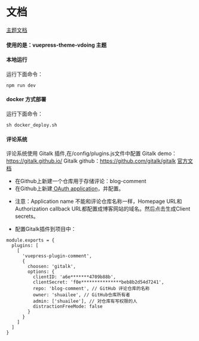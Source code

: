 # 文档
[主题文档](https://doc.klein.com/pages/a2f161/#%E7%89%B9%E6%80%A7)

#### 使用的是：vuepress-theme-vdoing 主题
#### 本地运行 
运行下面命令：
```
npm run dev
```
#### docker 方式部署 
运行下面命令：
```
sh docker_deploy.sh
```
#### 评论系统
评论系统使用 Gitalk 插件,在/config/plugins.js文件中配置
Gitalk demo：https://gitalk.github.io/
Gitalk github：https://github.com/gitalk/gitalk
[官方文档](https://github.com/gitalk/gitalk/blob/master/readme-cn.md)

* 在Github上新建一个仓库用于存储评论：blog-comment
* 在Github上新建[ OAuth application](https://github.com/settings/applications/new)，并配置。
+ 注意：Application name 不能和评论仓库名称一样，Homepage URL和Authorization callback URL都配置成博客网站的域名。然后点击生成Client secrets。
* 配置Gitalk插件到项目中：
```
module.exports = {
  plugins: [
    [
      'vuepress-plugin-comment',
      {
        choosen: 'gitalk', 
        options: {
          clientID: 'a6e*******4709b88b',
          clientSecret: 'f0e***************beb8b2d54d7241',
          repo: 'blog-comment', // GitHub 评论仓库的名称
          owner: 'shuailee', // GitHub仓库所有者
          admin: ['shuailee'], // 对仓库有写权限的人
          distractionFreeMode: false 
        }
      }
    ]
  ]
}
```

